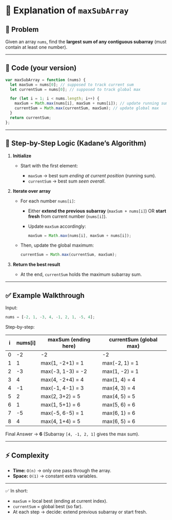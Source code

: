 # 📝 Explanation of `maxSubArray`

## 📌 Problem

Given an array `nums`, find the **largest sum of any contiguous subarray** (must contain at least one number).

---

## 📜 Code (your version)

```javascript
var maxSubArray = function (nums) {
  let maxSum = nums[0]; // supposed to track current sum
  let currentSum = nums[0]; // supposed to track global max

  for (let i = 1; i < nums.length; i++) {
    maxSum = Math.max(nums[i], maxSum + nums[i]); // update running sum
    currentSum = Math.max(currentSum, maxSum); // update global max
  }
  return currentSum;
};
```

---

## 🔎 Step-by-Step Logic (Kadane’s Algorithm)

1. **Initialize**

   - Start with the first element:

     - `maxSum` → best sum _ending at current position_ (running sum).
     - `currentSum` → best sum _seen overall_.

2. **Iterate over array**

   - For each number `nums[i]`:

     - Either **extend the previous subarray** (`maxSum + nums[i]`)
       OR **start fresh** from current number (`nums[i]`).
     - Update `maxSum` accordingly:

       ```js
       maxSum = Math.max(nums[i], maxSum + nums[i]);
       ```

   - Then, update the global maximum:

     ```js
     currentSum = Math.max(currentSum, maxSum);
     ```

3. **Return the best result**

   - At the end, `currentSum` holds the maximum subarray sum.

---

## ✅ Example Walkthrough

Input:

```js
nums = [-2, 1, -3, 4, -1, 2, 1, -5, 4];
```

Step-by-step:

| i   | nums\[i] | maxSum (ending here) | currentSum (global max) |
| --- | -------- | -------------------- | ----------------------- |
| 0   | -2       | -2                   | -2                      |
| 1   | 1        | max(1, -2+1) = 1     | max(-2, 1) = 1          |
| 2   | -3       | max(-3, 1-3) = -2    | max(1, -2) = 1          |
| 3   | 4        | max(4, -2+4) = 4     | max(1, 4) = 4           |
| 4   | -1       | max(-1, 4-1) = 3     | max(4, 3) = 4           |
| 5   | 2        | max(2, 3+2) = 5      | max(4, 5) = 5           |
| 6   | 1        | max(1, 5+1) = 6      | max(5, 6) = 6           |
| 7   | -5       | max(-5, 6-5) = 1     | max(6, 1) = 6           |
| 8   | 4        | max(4, 1+4) = 5      | max(6, 5) = 6           |

Final Answer → **6**
(Subarray `[4, -1, 2, 1]` gives the max sum).

---

## ⚡️ Complexity

- **Time:** `O(n)` → only one pass through the array.
- **Space:** `O(1)` → constant extra variables.

---

✅ In short:

- `maxSum` = local best (ending at current index).
- `currentSum` = global best (so far).
- At each step → decide: extend previous subarray or start fresh.
